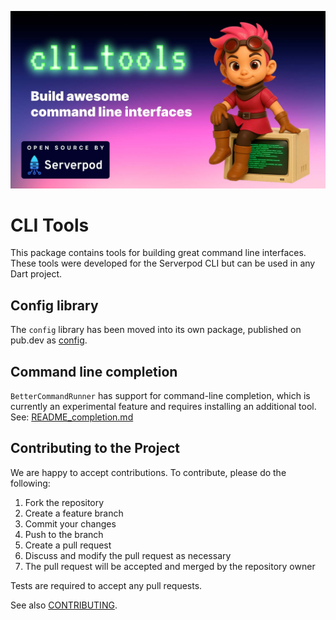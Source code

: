 [![Serverpod CLI Tools banner](https://github.com/serverpod/cli_tools/raw/main/misc/images/banner-cli-tools.jpg)](https://github.com/serverpod/serverpod)

# CLI Tools

This package contains tools for building great command line interfaces.
These tools were developed for the Serverpod CLI but can be used in any Dart project.

## Config library

The `config` library has been moved into its own package, published on pub.dev as [config](https://pub.dev/packages/config).

## Command line completion

`BetterCommandRunner` has support for command-line completion, which is currently
an experimental feature and requires installing an additional tool. See:
[README_completion.md](README_completion.md)

## Contributing to the Project

We are happy to accept contributions. To contribute, please do the following:

1. Fork the repository
2. Create a feature branch
3. Commit your changes
4. Push to the branch
5. Create a pull request
6. Discuss and modify the pull request as necessary
7. The pull request will be accepted and merged by the repository owner

Tests are required to accept any pull requests.

See also [CONTRIBUTING](/CONTRIBUTING.md).
